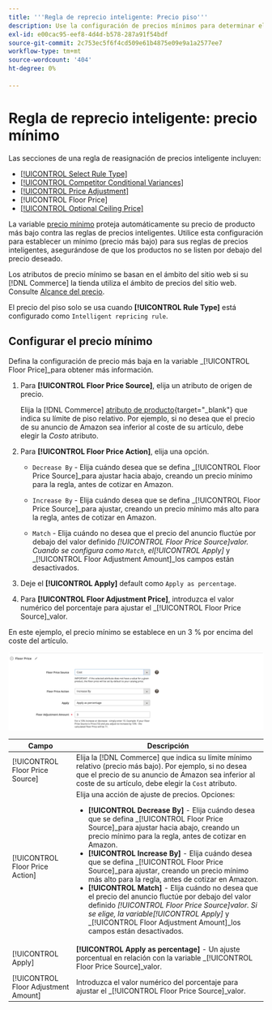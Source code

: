 ```yaml
---
title: '''Regla de reprecio inteligente: Precio piso'''
description: Use la configuración de precios mínimos para determinar el precio más bajo de una regla de precios inteligente para administrar sus anuncios de Amazon.
exl-id: e00cac95-eef8-4d4d-b578-287a91f54bdf
source-git-commit: 2c753ec5f6f4cd509e61b4875e09e9a1a2577ee7
workflow-type: tm+mt
source-wordcount: '404'
ht-degree: 0%

---
```


# Regla de reprecio inteligente: precio mínimo

Las secciones de una regla de reasignación de precios inteligente incluyen:

- [[!UICONTROL Select Rule Type]](./intelligent-repricing-rules.md)
- [[!UICONTROL Competitor Conditional Variances]](./competitor-conditional-variances.md)
- [[!UICONTROL Price Adjustment]](./price-adjustment.md)
- [!UICONTROL Floor Price]
- [[!UICONTROL Optional Ceiling Price]](./optional-ceiling-price.md)

La variable [precio mínimo](./floor-price.md) proteja automáticamente su precio de producto más bajo contra las reglas de precios inteligentes. Utilice esta configuración para establecer un mínimo (precio más bajo) para sus reglas de precios inteligentes, asegurándose de que los productos no se listen por debajo del precio deseado.

Los atributos de precio mínimo se basan en el ámbito del sitio web si su [!DNL Commerce] la tienda utiliza el ámbito de precios del sitio web. Consulte [Alcance del precio](./price-scope.md).

El precio del piso solo se usa cuando **[!UICONTROL Rule Type]** está configurado como `Intelligent repricing rule`.

## Configurar el precio mínimo

Defina la configuración de precio más baja en la variable _[!UICONTROL Floor Price]_para obtener más información.

1. Para **[!UICONTROL Floor Price Source]**, elija un atributo de origen de precio.

   Elija la [!DNL Commerce] [atributo de producto](https://docs.magento.com/user-guide/catalog/product-attributes.html){target=&quot;_blank&quot;} que indica su límite de piso relativo. Por ejemplo, si no desea que el precio de su anuncio de Amazon sea inferior al coste de su artículo, debe elegir la *Costo* atributo.

1. Para **[!UICONTROL Floor Price Action]**, elija una opción.

   - `Decrease By` - Elija cuándo desea que se defina _[!UICONTROL Floor Price Source]_para ajustar hacia abajo, creando un precio mínimo para la regla, antes de cotizar en Amazon.

   - `Increase By` - Elija cuándo desea que se defina _[!UICONTROL Floor Price Source]_para ajustar, creando un precio mínimo más alto para la regla, antes de cotizar en Amazon.

   - `Match` - Elija cuándo no desea que el precio del anuncio fluctúe por debajo del valor definido _[!UICONTROL Floor Price Source]_valor. Cuando se configura como `Match`, el_[!UICONTROL Apply]_ y _[!UICONTROL Floor Adjustment Amount]_los campos están desactivados.

1. Deje el **[!UICONTROL Apply]** default como `Apply as percentage`.

1. Para **[!UICONTROL Floor Adjustment Price]**, introduzca el valor numérico del porcentaje para ajustar el _[!UICONTROL Floor Price Source]_valor.

En este ejemplo, el precio mínimo se establece en un 3 % por encima del coste del artículo.

![Ejemplo de regla de reprecio inteligente: precio mínimo](assets/ob-intelligent-pricde-rule-floor-price.png)

| Campo | Descripción |
|--- |--- |
| [!UICONTROL Floor Price Source] | Elija la [!DNL Commerce] que indica su límite mínimo relativo (precio más bajo). Por ejemplo, si no desea que el precio de su anuncio de Amazon sea inferior al coste de su artículo, debe elegir la `Cost` atributo. |
| [!UICONTROL Floor Price Action] | Elija una acción de ajuste de precios. Opciones:<ul><li>**[!UICONTROL Decrease By]** - Elija cuándo desea que se defina _[!UICONTROL Floor Price Source]_para ajustar hacia abajo, creando un precio mínimo para la regla, antes de cotizar en Amazon.</li><li>**[!UICONTROL Increase By]** - Elija cuándo desea que se defina _[!UICONTROL Floor Price Source]_para ajustar, creando un precio mínimo más alto para la regla, antes de cotizar en Amazon.</li><li>**[!UICONTROL Match]** - Elija cuándo no desea que el precio del anuncio fluctúe por debajo del valor definido _[!UICONTROL Floor Price Source]_valor. Si se elige, la variable_[!UICONTROL Apply]_ y _[!UICONTROL Floor Adjustment Amount]_los campos están desactivados.</li></ul> |
| [!UICONTROL Apply] | **[!UICONTROL Apply as percentage]** - Un ajuste porcentual en relación con la variable _[!UICONTROL Floor Price Source]_valor. |
| [!UICONTROL Floor Adjustment Amount] | Introduzca el valor numérico del porcentaje para ajustar el _[!UICONTROL Floor Price Source]_valor. |
